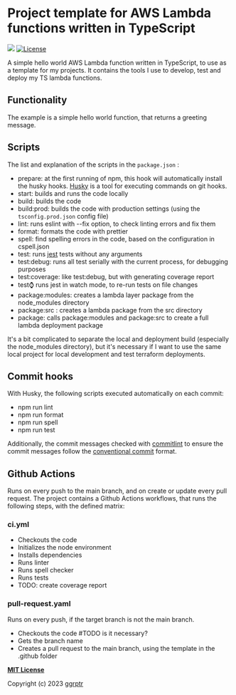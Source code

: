 # Project template for AWS Lambda functions written in TypeScript

[![](https://img.shields.io/badge/github-ggrptr/lambda--template--typescript-%233DA639.svg)](https://github.com/ggrptr/lambda-template-typescript 'github.com/ggrptr/lambda-template-typescript')
[![License](https://img.shields.io/badge/license-MIT-%233DA639.svg)](https://opensource.org/licenses/MIT)

A simple hello world AWS Lambda function written in TypeScript, to use as a template for my projects.
It contains the tools I use to develop, test and deploy my TS lambda functions.

## Functionality

The example is a simple hello world function, that returns a greeting message.

## Scripts

The list and explanation of the scripts in the `package.json` :

-   prepare: at the first running of npm, this hook will automatically install the husky hooks.
    [Husky](https://typicode.github.io/husky/) is a tool for executing commands on git hooks.
-   start: builds and runs the code locally
-   build: builds the code
-   build:prod: builds the code with production settings (using the `tsconfig.prod.json` config file)
-   lint: runs eslint with --fix option, to check linting errors and fix them
-   format: formats the code with prettier
-   spell: find spelling errors in the code, based on the configuration in cspell.json
-   test: runs [jest](https://jestjs.io/) tests without any arguments
-   test:debug: runs all test serially with the current process, for debugging purposes
-   test:coverage: like test:debug, but with generating coverage report
-   test:watch: runs jest in watch mode, to re-run tests on file changes
-   package:modules: creates a lambda layer package from the node_modules directory
-   package:src : creates a lambda package from the src directory
-   package: calls package:modules and package:src to create a full lambda deployment package

It's a bit complicated to separate the local and deployment build (especially the node_modules directory),
but it's necessary if I want to use the same local project for local development and test terraform deployments.

## Commit hooks

With Husky, the following scripts executed automatically on each commit:

-   npm run lint
-   npm run format
-   npm run spell
-   npm run test

Additionally, the commit messages checked with [commitlint](https://commitlint.js.org/#/) to ensure the commit messages follow the [conventional commit](https://www.conventionalcommits.org/en/v1.0.0/) format.

## Github Actions

Runs on every push to the main branch, and on create or update every pull request.
The project contains a Github Actions workflows, that runs the following steps, with the defined matrix:

### ci.yml

-   Checkouts the code
-   Initializes the node environment
-   Installs dependencies
-   Runs linter
-   Runs spell checker
-   Runs tests
-   TODO: create coverage report

### pull-request.yaml

Runs on every push, if the target branch is not the main branch.

-   Checkouts the code #TODO is it necessary?
-   Gets the branch name
-   Creates a pull request to the main branch, using the template in the .github folder

**[MIT License](LICENSE)**

Copyright (c) 2023 [ggrptr](https://github.com/ggrptr)
